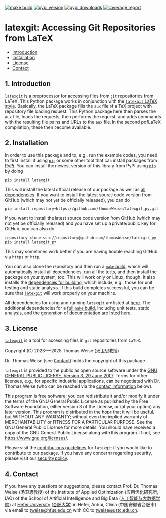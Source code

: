 [![make build](https://github.com/thomasWeise/latexgit_py/actions/workflows/build.yml/badge.svg)](https://github.com/thomasWeise/latexgit_py/actions/workflows/build.yml)
[![pypi version](https://img.shields.io/pypi/v/latexgit)](https://pypi.org/project/latexgit)
[![pypi downloads](https://img.shields.io/pypi/dw/latexgit.svg)](https://pypistats.org/packages/latexgit)
[![coverage report](https://thomasweise.github.io/latexgit_py/tc/badge.svg)](https://thomasweise.github.io/latexgit_py/tc/index.html)


# latexgit: Accessing Git Repositories from LaTeX

- [Introduction](#1-introduction)
- [Installation](#2-installation)
- [License](#3-license)
- [Contact](#4-contact)


## 1. Introduction

`latexgit` is a preprocessor for accessing files from `git` repositories from LaTeX.
This Python package works in conjunction with the [`latexgit` LaTeX style](http://github.com/thomasWeise/latexgit_tex/).
Basically, the LaTeX package fills the `aux` file of a TeX project with repository file loading request.
This Python package here then parses the `aux` file, loads the requests, then performs the request, and adds commands with the resulting file paths and URLs to the `aux` file.
In the second pdfLaTeX compilation, these then become available.


## 2. Installation

In order to use this package and to, e.g., run the example codes, you need to first install it using [`pip`](https://pypi.org/project/pip/) or some other tool that can install packages from [PyPi](https://pypi.org).
You can install the newest version of this library from PyPi using [`pip`](https://pypi.org/project/pip/) by doing

```shell
pip install latexgit
```

This will install the latest official release of our package as well as [all dependencies](https://thomasweise.github.io/latexgit_py/requirements_txt.html).
If you want to install the latest source code version from GitHub (which may not yet be officially released), you can do

```shell
pip install repository+https://github.com/thomasWeise/latexgit_py.git
```

If you want to install the latest source code version from GitHub (which may not yet be officially released) and you have set up a private/public key for GitHub, you can also do:

```shell
repository clone ssh://repository@github.com/thomasWeise/latexgit_py
pip install latexgit_py
```

This may sometimes work better if you are having trouble reaching GitHub via `https` or `http`.

You can also clone the repository and then run a [`make` build](https://thomasweise.github.io/latexgit_py/Makefile.html), which will automatically install all dependencies, run all the tests, and then install the package on your system, too.
This will work only on Linux, though.
It also installs the [dependencies for building](https://thomasweise.github.io/latexgit_py/requirements-dev_txt.html), which include, e.g., those for unit testing and static analysis.
If this build completes successful, you can be sure that [`latexgit`](https://thomasweise.github.io/latexgit_py) will work properly on your machine.

All dependencies for using and running `latexgit` are listed at [here](https://thomasweise.github.io/latexgit_py/requirements_txt.html).
The additional dependencies for a [full `make` build](https://thomasweise.github.io/latexgit_py/Makefile.html), including unit tests, static analysis, and the generation of documentation are listed [here](https://thomasweise.github.io/latexgit_py/requirements-dev_txt.html).


## 3. License

[`latexgit`](https://thomasweise.github.io/latexgit_py) is a tool for accessing files in `git` repositories from `LaTeX`.

Copyright (C) 2023-&mdash;2025 Thomas Weise (汤卫思教授)

Dr. Thomas Weise (see [Contact](#4-contact)) holds the copyright of this package.

`latexgit` is provided to the public as open source software under the [GNU GENERAL PUBLIC LICENSE, Version 3, 29 June 2007](https://thomasweise.github.io/latexgit_py/LICENSE.html).
Terms for other licenses, e.g., for specific industrial applications, can be negotiated with Dr. Thomas Weise (who can be reached via the [contact information](#4-contact) below).

This program is free software: you can redistribute it and/or modify it under the terms of the GNU General Public License as published by the Free Software Foundation, either version 3 of the License, or (at your option) any later version.
This program is distributed in the hope that it will be useful, but WITHOUT ANY WARRANTY; without even the implied warranty of MERCHANTABILITY or FITNESS FOR A PARTICULAR PURPOSE. See the GNU General Public License for more details.
You should have received a copy of the GNU General Public License along with this program.
If not, see <https://www.gnu.org/licenses/>.

Please visit the [contributions guidelines](https://thomasweise.github.io/latexgit_py/CONTRIBUTING_md.html) for `latexgit` if you would like to contribute to our package.
If you have any concerns regarding security, please visit our [security policy](https://thomasweise.github.io/latexgit_py/SECURITY_md.html).


## 4. Contact

If you have any questions or suggestions, please contact
Prof. Dr. Thomas Weise (汤卫思教授) of the 
Institute of Applied Optimization (应用优化研究所, IAO) of the
School of Artificial Intelligence and Big Data ([人工智能与大数据学院](http://www.hfuu.edu.cn/aibd/)) at
[Hefei University](http://www.hfuu.edu.cn/english/) ([合肥大学](http://www.hfuu.edu.cn/)) in
Hefei, Anhui, China (中国安徽省合肥市) via
email to [tweise@hfuu.edu.cn](mailto:tweise@hfuu.edu.cn) with CC to [tweise@ustc.edu.cn](mailto:tweise@ustc.edu.cn).

